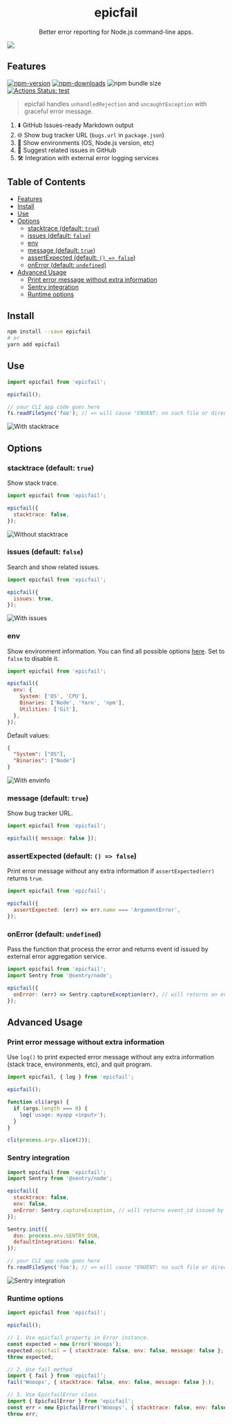 <h1 align="center">epicfail</h1>
<p align="center">Better error reporting for Node.js command-line apps.</p>
<img  align="center" src="https://raw.githubusercontent.com/uetchy/epicfail/master/docs/top.png" />

## Features

[![npm-version]][npm-url]
[![npm-downloads]][npm-url]
![npm bundle size](https://img.shields.io/bundlephobia/minzip/epicfail)
[![Actions Status: test](https://github.com/uetchy/epicfail/workflows/test/badge.svg)](https://github.com/uetchy/epicfail/actions?query=test)

[npm-version]: https://badgen.net/npm/v/epicfail
[npm-downloads]: https://badgen.net/npm/dt/epicfail
[npm-url]: https://npmjs.org/package/epicfail

> epicfail handles `unhandledRejection` and `uncaughtException` with graceful error message.

1. ⬇️ GitHub Issues-ready Markdown output
1. 🌐 Show bug tracker URL (`bugs.url` in `package.json`)
1. 🍁 Show environments (OS, Node.js version, etc)
1. 👀 Suggest related issues in GitHub
1. 🛠 Integration with external error logging services

## Table of Contents

<!-- START mdmod {use: 'toc'} -->

- [Features](#features)
- [Install](#install)
- [Use](#use)
- [Options](#options)
  - [stacktrace (default: `true`)](#stacktrace-default-true)
  - [issues (default: `false`)](#issues-default-false)
  - [env](#env)
  - [message (default: `true`)](#message-default-true)
  - [assertExpected (default: `() => false`)](#assertexpected-default---false)
  - [onError (default: `undefined`)](#onerror-default-undefined)
- [Advanced Usage](#advanced-usage)
  - [Print error message without extra information](#print-error-message-without-extra-information)
  - [Sentry integration](#sentry-integration)
  - [Runtime options](#runtime-options)

<!-- END mdmod -->

## Install

```bash
npm install --save epicfail
# or
yarn add epicfail
```

## Use

```js
import epicfail from 'epicfail';

epicfail();

// your CLI app code goes here
fs.readFileSync('foo'); // => will cause "ENOENT: no such file or directory, open 'foo'"
```

![With stacktrace](https://raw.githubusercontent.com/uetchy/epicfail/master/docs/full.png)

## Options

### stacktrace (default: `true`)

Show stack trace.

```js
import epicfail from 'epicfail';

epicfail({
  stacktrace: false,
});
```

![Without stacktrace](https://raw.githubusercontent.com/uetchy/epicfail/master/docs/without-stacktrace.png)

### issues (default: `false`)

Search and show related issues.

```js
import epicfail from 'epicfail';

epicfail({
  issues: true,
});
```

![With issues](https://raw.githubusercontent.com/uetchy/epicfail/master/docs/with-issues.png)

### env

Show environment information. You can find all possible options [here](https://github.com/tabrindle/envinfo#cli-usage). Set to `false` to disable it.

```js
import epicfail from 'epicfail';

epicfail({
  env: {
    System: ['OS', 'CPU'],
    Binaries: ['Node', 'Yarn', 'npm'],
    Utilities: ['Git'],
  },
});
```

Default values:

```json
{
  "System": ["OS"],
  "Binaries": ["Node"]
}
```

![With envinfo](https://raw.githubusercontent.com/uetchy/epicfail/master/docs/with-envinfo.png)

### message (default: `true`)

Show bug tracker URL.

```js
import epicfail from 'epicfail';

epicfail({ message: false });
```

### assertExpected (default: `() => false`)

Print error message without any extra information if `assertExpected(err)` returns `true`.

```js
import epicfail from 'epicfail';

epicfail({
  assertExpected: (err) => err.name === 'ArgumentError',
});
```

### onError (default: `undefined`)

Pass the function that process the error and returns event id issued by external error aggregation service.

```js
import epicfail from 'epicfail';
import Sentry from '@sentry/node';

epicfail({
  onError: (err) => Sentry.captureException(err), // will returns an event id issued by Sentry
});
```

## Advanced Usage

### Print error message without extra information

Use `log()` to print expected error message without any extra information (stack trace, environments, etc), and quit program.

```js
import epicfail, { log } from 'epicfail';

epicfail();

function cli(args) {
  if (args.length === 0) {
    log('usage: myapp <input>');
  }
}

cli(process.argv.slice(2));
```

### Sentry integration

```js
import epicfail from 'epicfail';
import Sentry from '@sentry/node';

epicfail({
  stacktrace: false,
  env: false,
  onError: Sentry.captureException, // will returns event_id issued by Sentry
});

Sentry.init({
  dsn: process.env.SENTRY_DSN,
  defaultIntegrations: false,
});

// your CLI app code goes here
fs.readFileSync('foo'); // => will cause "ENOENT: no such file or directory, open 'foo'"
```

![Sentry integration](https://raw.githubusercontent.com/uetchy/epicfail/master/docs/with-sentry.png)

### Runtime options

```js
import epicfail from 'epicfail';

epicfail();

// 1. Use epicfail property in Error instance.
const expected = new Error('Wooops');
expected.epicfail = { stacktrace: false, env: false, message: false };
throw expected;

// 2. Use fail method
import { fail } from 'epicfail';
fail('Wooops', { stacktrace: false, env: false, message: false };);

// 3. Use EpicfailError class
import { EpicfailError } from 'epicfail';
const err = new EpicfailError('Wooops', { stacktrace: false, env: false, message: false };);
throw err;
```
